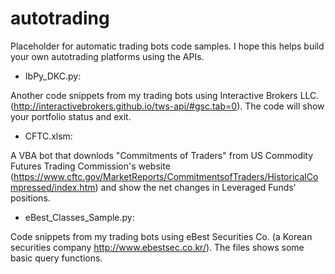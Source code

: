 # autotrading

Placeholder for automatic trading bots code samples. I hope this helps build your own autotrading platforms using the APIs. 

- IbPy_DKC.py:

Another code snippets from my trading bots using Interactive Brokers LLC. (http://interactivebrokers.github.io/tws-api/#gsc.tab=0). The code will show your portfolio status and exit.  

- CFTC.xlsm:

A VBA bot that downlods "Commitments of Traders" from US Commodity Futures Trading Commission's website (https://www.cftc.gov/MarketReports/CommitmentsofTraders/HistoricalCompressed/index.htm) and show the net changes in Leveraged Funds' positions. 

- eBest_Classes_Sample.py:

Code snippets from my trading bots using eBest Securities Co. (a Korean securities company http://www.ebestsec.co.kr/). The files shows some basic query functions.
